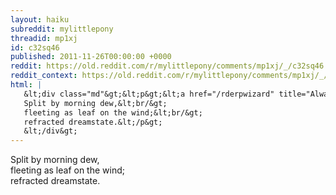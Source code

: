 ```yaml
---
layout: haiku
subreddit: mylittlepony
threadid: mp1xj
id: c32sq46
published: 2011-11-26T00:00:00 +0000
reddit: https://old.reddit.com/r/mylittlepony/comments/mp1xj/_/c32sq46
reddit_context: https://old.reddit.com/r/mylittlepony/comments/mp1xj/_/c32sq46?context=3
html: |
   &lt;div class="md"&gt;&lt;p&gt;&lt;a href="/rderpwizard" title="Always Relevant / Allegory Of The Cave / Paper Bag Princess"&gt;&lt;/a&gt; 
   Split by morning dew,&lt;br/&gt;
   fleeting as leaf on the wind;&lt;br/&gt;
   refracted dreamstate.&lt;/p&gt;
   &lt;/div&gt;
---
```


[](/rderpwizard "Always Relevant / Allegory Of The Cave / Paper Bag Princess") 
Split by morning dew,  
fleeting as leaf on the wind;  
refracted dreamstate.